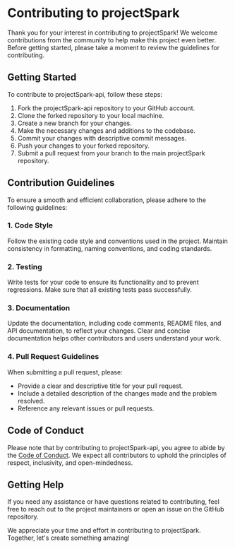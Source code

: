 # Contributing to projectSpark

Thank you for your interest in contributing to projectSpark! We welcome contributions from the community to help make this project even better. Before getting started, please take a moment to review the guidelines for contributing.

## Getting Started

To contribute to projectSpark-api, follow these steps:

1. Fork the projectSpark-api repository to your GitHub account.
2. Clone the forked repository to your local machine.
3. Create a new branch for your changes.
4. Make the necessary changes and additions to the codebase.
5. Commit your changes with descriptive commit messages.
6. Push your changes to your forked repository.
7. Submit a pull request from your branch to the main projectSpark repository.

## Contribution Guidelines

To ensure a smooth and efficient collaboration, please adhere to the following guidelines:

### 1. Code Style

Follow the existing code style and conventions used in the project. Maintain consistency in formatting, naming conventions, and coding standards.

### 2. Testing

Write tests for your code to ensure its functionality and to prevent regressions. Make sure that all existing tests pass successfully.

### 3. Documentation

Update the documentation, including code comments, README files, and API documentation, to reflect your changes. Clear and concise documentation helps other contributors and users understand your work.

### 4. Pull Request Guidelines

When submitting a pull request, please:

- Provide a clear and descriptive title for your pull request.
- Include a detailed description of the changes made and the problem resolved.
- Reference any relevant issues or pull requests.

## Code of Conduct

Please note that by contributing to projectSpark-api, you agree to abide by the [Code of Conduct](CODE_OF_CONDUCT.md). We expect all contributors to uphold the principles of respect, inclusivity, and open-mindedness.

## Getting Help

If you need any assistance or have questions related to contributing, feel free to reach out to the project maintainers or open an issue on the GitHub repository.

We appreciate your time and effort in contributing to projectSpark. Together, let's create something amazing!
